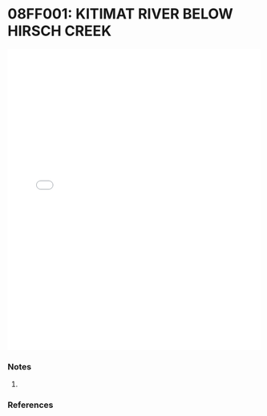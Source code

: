 # 08FF001: KITIMAT RIVER BELOW HIRSCH CREEK

<iframe src="/_static/stations/08FF001_fdc.html" width="100%" height="600" frameborder="0"></iframe>

### Notes
1. 

### References

